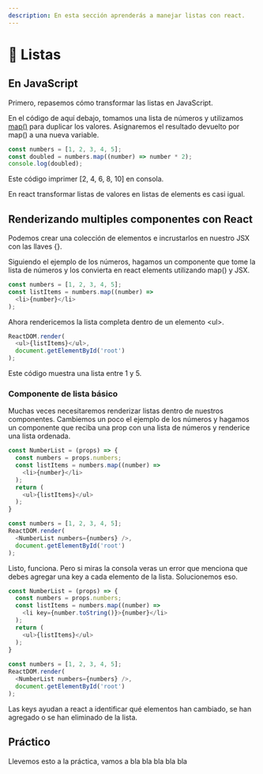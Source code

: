 ```yaml
---
description: En esta sección aprenderás a manejar listas con react.
---
```


# 📝 Listas

## En JavaScript

Primero, repasemos cómo transformar las listas en JavaScript.

En el código de aquí debajo, tomamos una lista de números y utilizamos [map\(\)](https://developer.mozilla.org/es/docs/Web/JavaScript/Referencia/Objetos_globales/Array/map) para duplicar los valores. Asignaremos el resultado devuelto por map\(\) a una nueva variable.

```javascript
const numbers = [1, 2, 3, 4, 5];
const doubled = numbers.map((number) => number * 2);
console.log(doubled);
```

Este código imprimer \[2, 4, 6, 8, 10\] en consola.

En react transformar listas de valores en listas de elements es casi igual.

## Renderizando multiples componentes con React

Podemos crear una colección de elementos e incrustarlos en nuestro JSX con las llaves {}.

Siguiendo el ejemplo de los números, hagamos un componente que tome la lista de números y los convierta en react elements utilizando map\(\) y JSX.

```javascript
const numbers = [1, 2, 3, 4, 5];
const listItems = numbers.map((number) =>
  <li>{number}</li>
);
```

Ahora rendericemos la lista completa dentro de un elemento &lt;ul&gt;.

```javascript
ReactDOM.render(
  <ul>{listItems}</ul>,
  document.getElementById('root')
);
```

Este código muestra una lista entre 1 y 5.

### Componente de lista básico

Muchas veces necesitaremos renderizar listas dentro de nuestros componentes. Cambiemos un poco el ejemplo de los números y hagamos un componente que reciba una prop con una lista de números y renderice una lista ordenada.

```javascript
const NumberList = (props) => {
  const numbers = props.numbers;
  const listItems = numbers.map((number) =>
    <li>{number}</li>
  );
  return (
    <ul>{listItems}</ul>
  );
}

const numbers = [1, 2, 3, 4, 5];
ReactDOM.render(
  <NumberList numbers={numbers} />,
  document.getElementById('root')
);
```

Listo, funciona. Pero si miras la consola veras un error que menciona que debes agregar una key a cada elemento de la lista. Solucionemos eso.

```javascript
const NumberList = (props) => {
  const numbers = props.numbers;
  const listItems = numbers.map((number) =>
    <li key={number.toString()}>{number}</li>
  );
  return (
    <ul>{listItems}</ul>
  );
}
​
const numbers = [1, 2, 3, 4, 5];
ReactDOM.render(
  <NumberList numbers={numbers} />,
  document.getElementById('root')
);
```

Las keys ayudan a react a identificar qué elementos han cambiado, se han agregado o se han eliminado de la lista.

## Práctico

Llevemos esto a la práctica, vamos a bla bla bla bla bla

